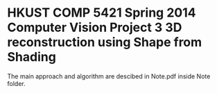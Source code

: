 HKUST COMP 5421 Spring 2014 Computer Vision Project 3
3D reconstruction using Shape from Shading
================

The main approach and algorithm are descibed in Note.pdf inside Note folder. 
